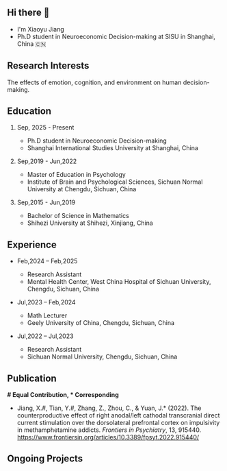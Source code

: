 ## Hi there 👋

<!--
**JiangXY98/JiangXY98** is a ✨ _special_ ✨ repository because its `README.md` (this file) appears on your GitHub profile.

Here are some ideas to get you started:

- 🔭 I’m currently working on ...
- 🌱 I’m currently learning ...
- 👯 I’m looking to collaborate on ...
- 🤔 I’m looking for help with ...
- 💬 Ask me about ...
- 📫 How to reach me: ...
- 😄 Pronouns: ...
- ⚡ Fun fact: ...
-->

- I'm Xiaoyu Jiang
- Ph.D student in Neuroeconomic Decision-making at SISU in Shanghai, China 🇨🇳

## Research Interests

The effects of emotion, cognition, and environment on human decision-making.

## Education

1. Sep, 2025 - Present
	- Ph.D student in Neuroeconomic Decision-making
 	- Shanghai International Studies University at Shanghai, China

3. Sep,2019 - Jun,2022
	- Master of Education in Psychology											
	- Institute of Brain and Psychological Sciences, Sichuan Normal University at Chengdu, Sichuan, China

4. Sep,2015 - Jun,2019
	- Bachelor of Science in Mathematics												
	- Shihezi University at Shihezi, Xinjiang, China

## Experience

- Feb,2024 – Feb,2025
  -  Research Assistant
  -  Mental Health Center, West China Hospital of Sichuan University, Chengdu, Sichuan, China
 
- Jul,2023 – Feb,2024
	-  Math Lecturer
	-  Geely University of China, Chengdu, Sichuan, China

- Jul,2022 – Jul,2023
	-  Research Assistant
	-  Sichuan Normal University, Chengdu, Sichuan, China 

## Publication

**# Equal Contribution, * Corresponding**

- Jiang, X.#, Tian, Y.#, Zhang, Z., Zhou, C., & Yuan, J.* (2022). The counterproductive effect of right anodal/left cathodal transcranial direct current stimulation over the dorsolateral prefrontal cortex on impulsivity in methamphetamine addicts. *Frontiers in Psychiatry*, 13, 915440. https://www.frontiersin.org/articles/10.3389/fpsyt.2022.915440/

## Ongoing Projects


